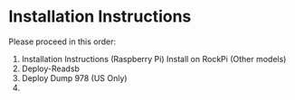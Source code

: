 # Installation Instructions 

Please proceed in this order: 

1) Installation Instructions (Raspberry Pi) Install on RockPi (Other models) 
2) Deploy-Readsb 
3) Deploy Dump 978 (US Only) 
4) 
